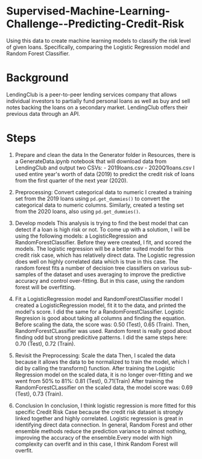 # Supervised-Machine-Learning-Challenge--Predicting-Credit-Risk
Using this data to create machine learning models to classify the risk level of given loans. Specifically, comparing the Logistic Regression model and Random Forest Classifier.

# Background
LendingClub is a peer-to-peer lending services company that allows individual investors to partially fund personal loans as well as buy and sell notes backing the loans on a secondary market. LendingClub offers their previous data through an API.

# Steps
1. Prepare and clean the data
In the Generator folder in Resources, there is a GenerateData.ipynb notebook that will download data from LendingClub and output two CSVs:
        - 2019loans.csv
        - 2020Q1loans.csv
I used entire year's worth of data (2019) to predict the credit risk of loans from the first quarter of the next year (2020).

2. Preprocessing: Convert categorical data to numeric
I created a training set from the 2019 loans using `pd.get_dummies()` to convert the categorical data to numeric columns. Similarly, created a testing set from the 2020 loans, also using `pd.get_dummies()`.

3. Develop models
This analysis is trying to find the best model that can detect if a loan is high risk or not. To come up with a solutiom, I will be using the following models: a LogisticRegression and RandomForestClassifier. Before they were created, I fit, and scored the models.  The logistic regression will be a better suited model for this credit risk case, which has relatively direct data. The Logistic regression does well on highly correlated data which is true in this case. The random forest fits a number of decision tree classifiers on various sub-samples of the dataset and uses averaging to improve the predictive accuracy and control over-fitting. But in this case, using the random forest will be overfitting.

4. Fit a LogisticRegression model and RandomForestClassifier model
I created a LogisticRegression model, fit it to the data, and printed the model's score. I did the same for a RandomForestClassifier.  Logistic Regresion is good about taking all columns and finding the equation.  Before scaling the data, the score was: 0.50 (Test), 0.65 (Train). Then, RandomForestCLassifier was used. Random forest is really good about finding odd but strong predicitive patterns. I did the same steps here: 0.70 (Test), 0.72 (Train). 

5. Revisit the Preprocessing: Scale the data
Then, I scaled the data because it allows the data to be normalized to train the model, which I did by calling the transform() function. After training the Logistic Regression model on the scaled data, it is no longer over-fitting and we went from 50%  to 81%: 
0.81 (Test), 0.71(Train)
After training the RandomForestCLassifier on the scaled data, the model score was:
0.69 (Test), 0.73 (Train).

4. Conclusion
In conclusion, I think logistic regression is more fitted for this specific Credit Risk Case because the credit risk dataset is strongly linked together and highly correlated. Logistic regression is great in identifying direct data connection. 
In general, Random Forest and other ensemble methods reduce the prediction variance to almost nothing, improving the accuracy of the ensemble.Every model with high complexity can overfit and in this case, I think Random Forest will overfit. 